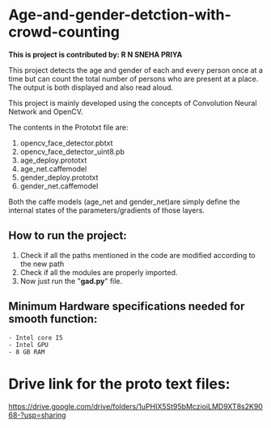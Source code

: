 # Age-and-gender-detction-with-crowd-counting

**This is project is contributed by: R N SNEHA PRIYA**

This project detects the age and gender of each and every person once at a time but can count the total number of persons who are present at a place. The output is both displayed and also read aloud. 

This project is mainly developed using the concepts of Convolution Neural Network and OpenCV.

The contents in the Prototxt file are:

1. opencv_face_detector.pbtxt
2. opencv_face_detector_uint8.pb
3. age_deploy.prototxt
4. age_net.caffemodel
5. gender_deploy.prototxt
6. gender_net.caffemodel

Both the caffe models (age_net and gender_net)are simply define the internal states of the parameters/gradients of those layers.

## How to run the project:

1. Check if all the paths mentioned in the code are modified according to the new path
2. Check if all the modules are properly imported.
3. Now just run the "**gad.py**" file.

## Minimum Hardware specifications needed for smooth function:
	- Intel core I5
	- Intel GPU
	- 8 GB RAM 

# Drive link for the proto text files:
https://drive.google.com/drive/folders/1uPHIX5St95bMczioiLMD9XT8s2K9068-?usp=sharing
